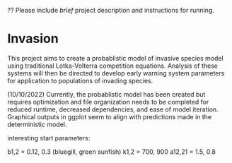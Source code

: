 ?? Please include *brief* project description and instructions for running.
# Invasion

This project aims to create a probablistic model of invasive species model using traditional Lotka-Volterra competition equations. Analysis of these systems will then be directed to develop early warning system parameters for application to populations of invading species.

(10/10/2022)
Currently, the probablistic model has been created but requires optimization and file organization needs to be completed for reduced runtime, decreased dependencies, and ease of model iteration. Graphical outputs in ggplot seem to align with predictions made in the deterministic model.

interesting start parameters:

b1,2 = 0.12, 0.3 (bluegill, green sunfish) k1,2 = 700, 900 a12,21 = 1.5, 0.8

